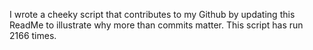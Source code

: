 I wrote a cheeky script that contributes to my Github by updating this ReadMe to illustrate why more than commits matter. This script has run 2166 times.